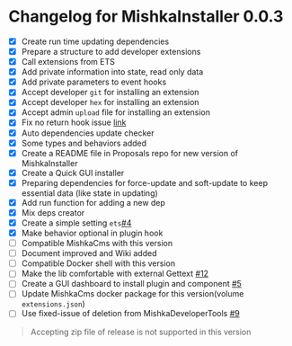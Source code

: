 # Changelog for MishkaInstaller 0.0.3

- [x] Create run time updating dependencies
- [x] Prepare a structure to add developer extensions
- [x] Call extensions from ETS
- [x] Add private information into state, read only data
- [x] Add private parameters to event hooks
- [x] Accept developer `git` for installing an extension
- [x] Accept developer `hex` for installing an extension
- [x] Accept admin `upload` file for installing an extension
- [x] Fix no return hook issue [link](https://github.com/mishka-group/mishka_installer/commit/efe33e87e53db414932ba841ddbd908357e21bbf#diff-1f6b2c046b76fb543242be7be8b86cb665a746b9e07ec26b5d421f4931534c2fL171)
- [x] Auto dependencies update checker
- [x] Some types and behaviors added
- [x] Create a README file in Proposals repo for new version of MishkaInstaller
- [x] Create a Quick GUI installer
- [x] Preparing dependencies for force-update and soft-update to keep essential data (like state in updating)
- [x] Add run function for adding a new dep
- [x] Mix deps creator
- [x] Create a simple setting `ets`[#4](https://github.com/mishka-group/mishka_installer/issues/4)
- [x] Make behavior optional in plugin hook
- [ ] Compatible MishkaCms with this version
- [ ] Document improved and Wiki added
- [ ] Compatible Docker shell with this version
- [ ] Make the lib comfortable with external Gettext [#12](https://github.com/mishka-group/mishka_installer/issues/12)
- [ ] Create a GUI dashboard to install plugin and component [#5](https://github.com/mishka-group/mishka_installer/issues/5)
- [ ] Update MishkaCms docker package for this version(volume `extensions.json`)
- [ ] Use fixed-issue of deletion from MishkaDeveloperTools [#9](https://github.com/mishka-group/mishka_developer_tools/issues/9)

> Accepting zip file of release is not supported in this version
